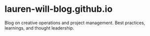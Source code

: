 # lauren-will-blog.github.io
Blog on creative operations and project management. 
Best practices, learnings, and thought leadership.
